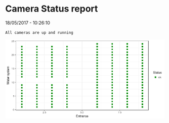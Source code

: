 Camera Status report
================
18/05/2017 - 10:26:10

    All cameras are up and running

![](camreport_files/figure-markdown_github/unnamed-chunk-2-1.png)

